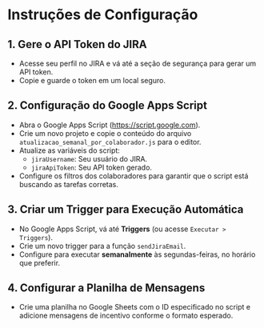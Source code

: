 # Instruções de Configuração

## 1. Gere o API Token do JIRA
- Acesse seu perfil no JIRA e vá até a seção de segurança para gerar um API token.
- Copie e guarde o token em um local seguro.

## 2. Configuração do Google Apps Script
- Abra o Google Apps Script (https://script.google.com).
- Crie um novo projeto e copie o conteúdo do arquivo `atualizacao_semanal_por_colaborador.js` para o editor.
- Atualize as variáveis do script:
  - `jiraUsername`: Seu usuário do JIRA.
  - `jiraApiToken`: Seu API token gerado.
- Configure os filtros dos colaboradores para garantir que o script está buscando as tarefas corretas.

## 3. Criar um Trigger para Execução Automática
- No Google Apps Script, vá até **Triggers** (ou acesse `Executar > Triggers`).
- Crie um novo trigger para a função `sendJiraEmail`.
- Configure para executar **semanalmente** às segundas-feiras, no horário que preferir.

## 4. Configurar a Planilha de Mensagens
- Crie uma planilha no Google Sheets com o ID especificado no script e adicione mensagens de incentivo conforme o formato esperado.
